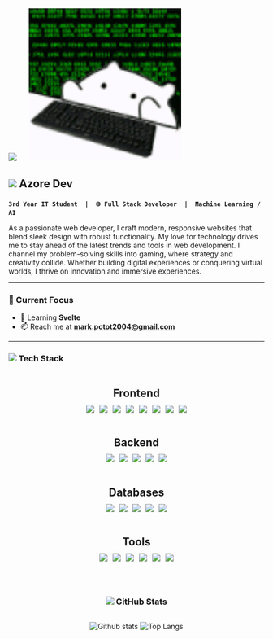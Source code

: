 <!-- BANNER SECTION -->
<div align="left">
  <img src="https://media4.giphy.com/media/v1.Y2lkPTc5MGI3NjExn280em9vcnRtdTBzbTU1YzcwMHQ0bzE2a3o4cTljbmd3cG84cnhvOSZlcD12MV9faW50ZXJuYWxfZ2lmX2J5X2lkJmN0PWc/kkwwub0ANo8wm2hXwE/giphy.gif" height="300">
  &nbsp;&nbsp;&nbsp;&nbsp;
  <img src="https://github.com/Mark20042/Mark20042/blob/main/hackir.gif?raw=true" height="300">
</div>

<!-- ABOUT ME SECTION WITH ANIMATION -->
## <img src="https://media.giphy.com/media/hvRJCLFzcasrR4ia7z/giphy.gif" width="25px"> Azore Dev
**`3rd Year IT Student  |  🌐 Full Stack Developer  |  Machine Learning / AI `**

As a passionate web developer, I craft modern, responsive websites that blend sleek design with robust functionality. My love for technology drives me to stay ahead of the latest trends and tools in web development. I channel my problem-solving skills into gaming, where strategy and creativity collide. Whether building digital experiences or conquering virtual worlds, I thrive on innovation and immersive experiences.

---

### 🎯 Current Focus
- 🌱 Learning **Svelte**  
- 📫 Reach me at **mark.potot2004@gmail.com**  

---

### <img src="https://media2.giphy.com/media/QssGEmpkyEOhBCb7e1/giphy.gif" width="25px"> Tech Stack
<div style="display: flex; flex-direction: column; align-items: center; text-align: center;">

  <!-- Frontend -->
  <div style="display: flex; flex-direction: column; align-items: center; text-align: center;">
    <h2 style="margin-bottom: 10px;">Frontend</h2>
    <div style="display: flex; justify-content: center; flex-wrap: wrap; gap: 10px;">
      <img src="https://img.shields.io/badge/tailwindcss-%2338B2AC.svg?style=for-the-badge&logo=tailwind-css&logoColor=white">
      <img src="https://img.shields.io/badge/angular-%23DD0031.svg?style=for-the-badge&logo=angular&logoColor=white">
      <img src="https://img.shields.io/badge/react-%2320232a.svg?style=for-the-badge&logo=react&logoColor=%2361DAFB">
      <img src="https://img.shields.io/badge/bootstrap-%23563D7C.svg?style=for-the-badge&logo=bootstrap&logoColor=white">
      <img src="https://img.shields.io/badge/jquery-%230769AD.svg?style=for-the-badge&logo=jquery&logoColor=white">
      <img src="https://img.shields.io/badge/pug-%23A86454.svg?style=for-the-badge&logo=pug&logoColor=white">
      <img src="https://img.shields.io/badge/blazor-%235C2D91.svg?style=for-the-badge&logo=blazor&logoColor=white">
       <img src="https://img.shields.io/badge/vite-%23646CFF.svg?style=for-the-badge&logo=vite&logoColor=white">
  </div>

  <br>

  <!-- Backend -->
  <h2 style="margin-bottom: 10px;">Backend</h2>
  <div style="display: flex; justify-content: center; flex-wrap: wrap; gap: 10px;">
    <img src="https://img.shields.io/badge/.NET-%235C2D91.svg?style=for-the-badge&logo=dotnet&logoColor=white">
    <img src="https://img.shields.io/badge/django-%23092E20.svg?style=for-the-badge&logo=django&logoColor=white">
    <img src="https://img.shields.io/badge/Django%20REST-%23092E20.svg?style=for-the-badge&logo=django&logoColor=white">
    <img src="https://img.shields.io/badge/express.js-%23404d59.svg?style=for-the-badge&logo=express&logoColor=%2361DAFB">
    <img src="https://img.shields.io/badge/node.js-6DA55F?style=for-the-badge&logo=node.js&logoColor=white">
  </div>

  <br>

  <!-- Databases -->
  <h2 style="margin-bottom: 10px;">Databases</h2>
  <div style="display: flex; justify-content: center; flex-wrap: wrap; gap: 10px;">
    <img src="https://img.shields.io/badge/mysql-%2300f.svg?style=for-the-badge&logo=mysql&logoColor=white">
    <img src="https://img.shields.io/badge/microsoft%20sql%20server-%23CC2927.svg?style=for-the-badge&logo=microsoft%20sql%20server&logoColor=white">
    <img src="https://img.shields.io/badge/sqlite-%2307405e.svg?style=for-the-badge&logo=sqlite&logoColor=white">
    <img src="https://img.shields.io/badge/mongodb-%234ea94b.svg?style=for-the-badge&logo=mongodb&logoColor=white">
    <img src="https://img.shields.io/badge/firebase-%23FFCA28.svg?style=for-the-badge&logo=firebase&logoColor=black">
  </div>

  <br>

  <!-- Tools -->
  <h2 style="margin-bottom: 10px;">Tools</h2>
  <div style="display: flex; justify-content: center; flex-wrap: wrap; gap: 10px;">
    <img src="https://img.shields.io/badge/arduino-%2300979D.svg?style=for-the-badge&logo=arduino&logoColor=white">
    <img src="https://img.shields.io/badge/figma-%23F24E1E.svg?style=for-the-badge&logo=figma&logoColor=white">
    <img src="https://img.shields.io/badge/canva-%2300C4CC.svg?style=for-the-badge&logo=canva&logoColor=white">
    <img src="https://img.shields.io/badge/autocad-%23E51050.svg?style=for-the-badge&logo=autodesk&logoColor=white">
    <img src="https://img.shields.io/badge/photoshop-%2331A8FF.svg?style=for-the-badge&logo=adobephotoshop&logoColor=white">
    <img src="https://img.shields.io/badge/nuget-%23004880.svg?style=for-the-badge&logo=nuget&logoColor=white">
  </div>

</div>



 <br>

---

### <img src="https://media.giphy.com/media/iY8CRBdQXODJSCERIr/giphy.gif" width="25px"> GitHub Stats

![Github stats](https://github-readme-stats.vercel.app/api?username=Mark20042&theme=blueberry&count_private=true&hide_border=true&line_height=20)
![Top Langs](https://github-readme-stats.vercel.app/api/top-langs/?username=Mark20042&layout=compact&theme=blueberry&count_private=true&hide_border=true)
